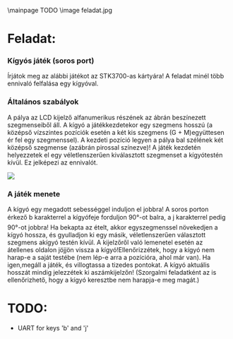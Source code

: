 \mainpage TODO
\image feladat.jpg

Feladat:
========

### Kígyós játék (soros port)
Írjátok meg az alábbi játékot az STK3700-as kártyára! A feladat minél több ennivaló felfalása egy kígyóval.
### Általános szabályok
A pálya az LCD kijelző alfanumerikus részének az ábrán beszínezett szegmenseiből áll. A kígyó a játékkezdetekor egy szegmens hosszú (a középső vízszintes pozíciók esetén a két kis szegmens (G + M)együttesen ér fel egy szegmenssel). A kezdeti pozíció legyen a pálya bal szélének két középső szegmense (azábrán pirossal színezve)! A játék kezdetén helyezzetek el egy véletlenszerűen kiválasztott szegmenset a kígyótestén kívül. Ez jelképezi az ennivalót.

<img src="/Users/gergelytamasy/Documents/bszf_hazi/bszf_hazi/images/feladat.jpg">
### A játék meneteA kígyó egy megadott sebességgel induljon el jobbra!A soros porton érkező b karakterrel a kígyófeje forduljon 90°-ot balra, a j karakterrel pedig 90°-ot jobbra!Ha bekapta az ételt, akkor egyszegmenssel növekedjen a kígyó hossza, és gyulladjon ki egy másik, véletlenszerűen választott szegmens akígyó testén kívül. A kijelzőről való lemenetel esetén az átellenes oldalon jöjjön vissza a kígyó!Ellenőrizzétek, hogy a kígyó nem harap-e a saját testébe (nem lép-e arra a pozícióra, ahol már van). Ha igen,megáll a játék, és villogtassa a tizedes pontokat. A kígyó aktuális hosszát mindig jelezzétek ki aszámkijelzőn! (Szorgalmi feladatként az is ellenőrizhető, hogy a kígyó keresztbe nem harapja-e meg magát.)

# TODO:

- UART for keys 'b' and 'j'